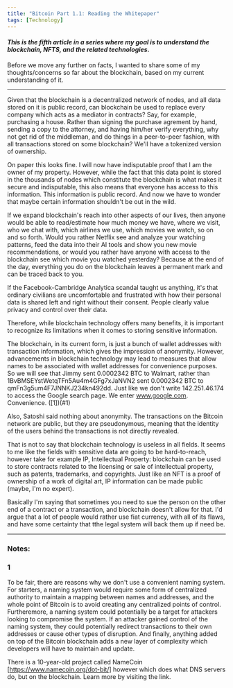 ```yaml
---
title: "Bitcoin Part 1.1: Reading the Whitepaper"
tags: [Technology]
---
```


#### _This is the fifth article in a series where my goal is to understand the blockchain, NFTS, and the related technologies._

Before we move any further on facts, I wanted to share some of my thoughts/concerns so far about the blockchain, based on my current understanding of it.

----------------------------

Given that the blockchain is a decentralized network of nodes, and all data stored on it is public record, can blockchain be used to replace every company which acts as a mediator in contracts? Say, for example, purchasing a house. Rather than signing the purchase agrement by hand, sending a copy to the attorney, and having him/her verify everything, why not get rid of the middleman, and do things in a peer-to-peer fashion, with all transactions stored on some blockchain? We'll have a tokenized version of ownership.

On paper this looks fine. I will now have indisputable proof that I am the owner of my property. However, while the fact that this data point is stored in the thousands of nodes which constitute the blockchain is what makes it secure and indisputable, this also means that everyone has access to this information. This information is public record. And now we have to wonder that maybe certain information shouldn't be out in the wild.

If we expand blockchain's reach into other aspects of our lives, then anyone would be able to read/estimate how much money we have, where we visit, who we chat with, which airlines we use, which movies we watch, so on and so forth. Would you rather Netflix see and analyze your watching patterns, feed the data into their AI tools and show you new movie recommendations, or would you rather have anyone with access to the blockchain see which movie you watched yesterday? Because at the end of the day, everything you do on the blockchain leaves a permanent mark and can be traced back to you.

If the Facebook-Cambridge Analytica scandal taught us anything, it's that ordinary civilians are uncomfortable and frustrated with how their personal data is shared left and right without their consent. People clearly value privacy and control over their data.

Therefore, while blockchain technology offers many benefits, it is important to recognize its limitations when it comes to storing sensitive information.

The blockchain, in its current form, is just a bunch of wallet addresses with transaction information, which gives the impression of anonymity. However, advancements in blockchain technology may lead to measures that allow names to be associated with wallet addresses for convenience purposes. So we will see that Jimmy sent 0.0002342 BTC to Walmart, rather than 1BvBMSEYstWetqTFn5Au4m4GFg7xJaNVN2 sent 0.0002342 BTC to qmFn3g5um4F7JNNKJ234kn492dd. Just like we don't write 142.251.46.174 to access the Google search page. We enter www.google.com. Convenience. ([1])(#1)

Also, Satoshi said nothing about anonymity. The transactions on the Bitcoin network are public, but they are pseudonymous, meaning that the identity of the users behind the transactions is not directly revealed.

That is not to say that blockchain technology is useless in all fields. It seems to me like the fields with sensitive data are going to be hard-to-reach, however take for example IP, Intellectual Property: blockchain can be used to store contracts related to the licensing or sale of intellectual property, such as patents, trademarks, and copyrights. Just like an NFT is a proof of ownership of a work of digital art, IP information can be made public (maybe, I'm no expert). 

Basically I'm saying that sometimes you need to sue the person on the other end of a contract or a transaction, and blockchain doesn't allow for that. I'd argue that a lot of people would rather use fiat currency, with all of its flaws, and have some certainty that tthe legal system will back them up if need be.

---

### Notes:

### 1
To be fair, there are reasons why we don't use a convenient naming system. For starters, a naming system would require some form of centralized authority to maintain a mapping between names and addresses, and the whole point of Bitcoin is to avoid creating any centralized points of control. Furtheremore, a naming system could potentially be a target for attackers looking to compromise the system. If an attacker gained control of the naming system, they could potentially redirect transactions to their own addresses or cause other types of disruption. And finally, anything added on top of the Bitcoin blockchain adds a new layer of complexity which developers will have to maintain and update.

There is a 10-year-old project called NameCoin [https://www.namecoin.org/dot-bit/] however which does what DNS servers do, but on the blockchain. Learn more by visiting the link.